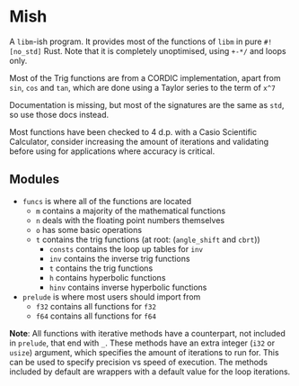 # Mish

A `libm`-ish program. It provides most of the functions of `libm` in pure `#![no_std]` Rust.
Note that it is completely unoptimised, using `+-*/` and loops only.

Most of the Trig functions are from a CORDIC implementation, apart from `sin`, `cos` and `tan`,
which are done using a Taylor series to the term of `x^7`

Documentation is missing, but most of the signatures are the same as `std`, so use those docs instead.

Most functions have been checked to 4 d.p. with a Casio Scientific Calculator, consider increasing
the amount of iterations and validating before using for applications where accuracy is critical.

## Modules

* `funcs` is where all of the functions are located
    * `m` contains a majority of the mathematical functions
    * `n` deals with the floating point numbers themselves
    * `o` has some basic operations
    * `t` contains the trig functions (at root: (`angle_shift` and `cbrt`))
        * `consts` contains the loop up tables for `inv`
        * `inv` contains the inverse trig functions
        * `t` contains the trig functions
        * `h` contains hyperbolic functions
        * `hinv` contains inverse hyperbolic functions
* `prelude` is where most users should import from
    * `f32` contains all functions for `f32`
    * `f64` contains all functions for `f64`

**Note**: All functions with iterative methods have a counterpart, not included in `prelude`, that end with `_`.
These methods have an extra integer (`i32` or `usize`) argument, which specifies the amount of iterations to run for.
This can be used to specify precision vs speed of execution. The methods included by default are wrappers with a default
value for the loop iterations.
